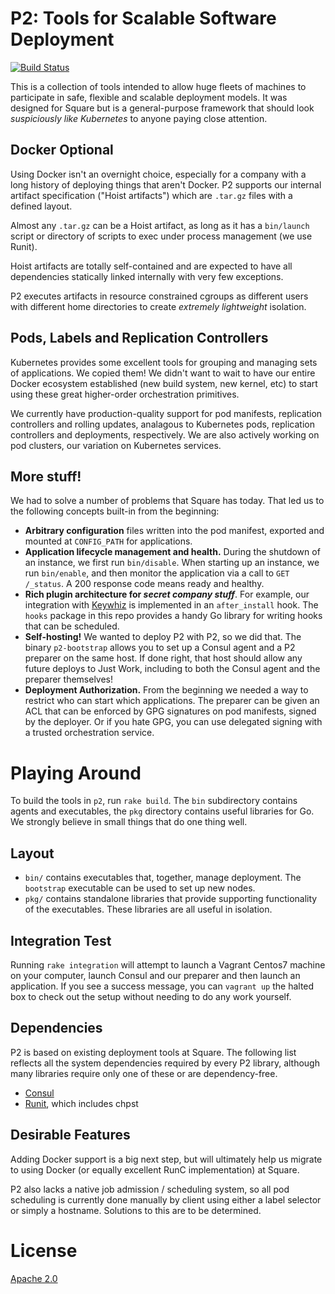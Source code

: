 # P2: Tools for Scalable Software Deployment

[![Build Status](https://travis-ci.org/square/p2.svg?branch=master)](https://travis-ci.org/square/p2)

This is a collection of tools intended to allow huge fleets of machines to
participate in safe, flexible and scalable deployment models. It was designed
for Square but is a general-purpose framework that should look _suspiciously
like Kubernetes_ to anyone paying close attention.

## Docker Optional

Using Docker isn't an overnight choice, especially for a company with a long
history of deploying things that aren't Docker. P2 supports our internal
artifact specification ("Hoist artifacts") which are `.tar.gz` files with a
defined layout.

Almost any `.tar.gz` can be a Hoist artifact, as long as it has a `bin/launch`
script or directory of scripts to exec under process management (we use Runit).

Hoist artifacts are totally self-contained and are expected to have all
dependencies statically linked internally with very few exceptions.

P2 executes artifacts in resource constrained cgroups as different users with
different home directories to create _extremely lightweight_ isolation.

## Pods, Labels and Replication Controllers

Kubernetes provides some excellent tools for grouping and managing sets of
applications. We copied them! We didn't want to wait to have our entire Docker
ecosystem established (new build system, new kernel, etc) to start using these
great higher-order orchestration primitives.

We currently have production-quality support for pod manifests, replication controllers
and rolling updates, analagous to Kubernetes pods, replication controllers and deployments,
respectively. We are also actively working on pod clusters, our variation on Kubernetes
services.

## More stuff!

We had to solve a number of problems that Square has today. That led us to the following concepts built-in from the beginning:


* **Arbitrary configuration** files written into the pod manifest, exported and
mounted at `CONFIG_PATH` for applications.
* **Application lifecycle management and health.** During the shutdown of an
instance, we first run `bin/disable`. When starting up an instance, we run
`bin/enable`, and then monitor the application via a call to `GET /_status`. A
200 response code means ready and healthy.
* **Rich plugin architecture for _secret company stuff_**. For example, our
integration with [Keywhiz](https://github.com/square/keywhiz) is implemented in an `after_install` hook. The `hooks`
package in this repo provides a handy Go library for writing hooks that can be
scheduled.
* **Self-hosting!** We wanted to deploy P2 with P2, so we did that. The binary
`p2-bootstrap` allows you to set up a Consul agent and a P2 preparer on the
same host. If done right, that host should allow any future deploys to Just
Work, including to both the Consul agent and the preparer themselves!
* **Deployment Authorization.** From the beginning we needed a way to restrict
who can start which applications. The preparer can be given an ACL that can be
enforced by GPG signatures on pod manifests, signed by the deployer. Or if you
hate GPG, you can use delegated signing with a trusted orchestration service.

# Playing Around

To build the tools in `p2`, run `rake build`. The `bin` subdirectory contains
agents and executables, the `pkg` directory contains useful libraries for Go.
We strongly believe in small things that do one thing well.

## Layout

* `bin/` contains executables that, together, manage deployment. The `bootstrap` executable can be used to set up new nodes.
* `pkg/` contains standalone libraries that provide supporting functionality of the executables. These libraries are all useful in isolation.

## Integration Test

Running `rake integration` will attempt to launch a Vagrant Centos7 machine on
your computer, launch Consul and our preparer and then launch an application.
If you see a success message, you can `vagrant up` the halted box to check out
the setup without needing to do any work yourself.

## Dependencies

P2 is based on existing deployment tools at Square. The following list reflects
all the system dependencies required by every P2 library, although many
libraries require only one of these or are dependency-free.

* [Consul](https://consul.io/)
* [Runit](http://smarden.org/runit/), which includes chpst

## Desirable Features

Adding Docker support is a big next step, but will ultimately help us migrate to using Docker (or equally excellent RunC implementation) at Square. 

P2 also lacks a native job admission / scheduling system, so all pod scheduling is currently done manually by client using either a label selector or simply a hostname. Solutions to this are to be determined.

# License

[Apache 2.0](http://www.apache.org/licenses/LICENSE-2.0.html)
